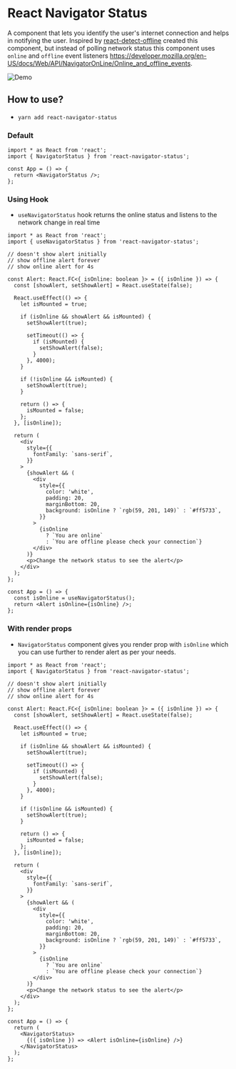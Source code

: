 # React Navigator Status

A component that lets you identify the user's internet connection and helps in notifying the user.
Inspired by [react-detect-offline](https://www.npmjs.com/package/react-detect-offline) created this component, but instead of polling network status this component uses `online` and `offline` event listeners https://developer.mozilla.org/en-US/docs/Web/API/NavigatorOnLine/Online_and_offline_events.

![Demo](https://github.com/lakhansamani/react-navigator-status/blob/master/example/react-navigator-status-demo.gif)

## How to use?

- `yarn add react-navigator-status`

### Default

```tsx
import * as React from 'react';
import { NavigatorStatus } from 'react-navigator-status';

const App = () => {
  return <NavigatorStatus />;
};
```

### Using Hook

- `useNavigatorStatus` hook returns the online status and listens to the network change in real time

```tsx
import * as React from 'react';
import { useNavigatorStatus } from 'react-navigator-status';

// doesn't show alert initially
// show offline alert forever
// show online alert for 4s

const Alert: React.FC<{ isOnline: boolean }> = ({ isOnline }) => {
  const [showAlert, setShowAlert] = React.useState(false);

  React.useEffect(() => {
    let isMounted = true;

    if (isOnline && showAlert && isMounted) {
      setShowAlert(true);

      setTimeout(() => {
        if (isMounted) {
          setShowAlert(false);
        }
      }, 4000);
    }

    if (!isOnline && isMounted) {
      setShowAlert(true);
    }

    return () => {
      isMounted = false;
    };
  }, [isOnline]);

  return (
    <div
      style={{
        fontFamily: `sans-serif`,
      }}
    >
      {showAlert && (
        <div
          style={{
            color: 'white',
            padding: 20,
            marginBottom: 20,
            background: isOnline ? `rgb(59, 201, 149)` : `#ff5733`,
          }}
        >
          {isOnline
            ? `You are online`
            : `You are offline please check your connection`}
        </div>
      )}
      <p>Change the network status to see the alert</p>
    </div>
  );
};

const App = () => {
  const isOnline = useNavigatorStatus();
  return <Alert isOnline={isOnline} />;
};
```

### With render props

- `NavigatorStatus` component gives you render prop with `isOnline` which you can use further to render alert as per your needs.

```tsx
import * as React from 'react';
import { NavigatorStatus } from 'react-navigator-status';

// doesn't show alert initially
// show offline alert forever
// show online alert for 4s

const Alert: React.FC<{ isOnline: boolean }> = ({ isOnline }) => {
  const [showAlert, setShowAlert] = React.useState(false);

  React.useEffect(() => {
    let isMounted = true;

    if (isOnline && showAlert && isMounted) {
      setShowAlert(true);
        
      setTimeout(() => {
        if (isMounted) {
          setShowAlert(false);
        }
      }, 4000);
    }

    if (!isOnline && isMounted) {
      setShowAlert(true);
    }

    return () => {
      isMounted = false;
    };
  }, [isOnline]);

  return (
    <div
      style={{
        fontFamily: `sans-serif`,
      }}
    >
      {showAlert && (
        <div
          style={{
            color: 'white',
            padding: 20,
            marginBottom: 20,
            background: isOnline ? `rgb(59, 201, 149)` : `#ff5733`,
          }}
        >
          {isOnline
            ? `You are online`
            : `You are offline please check your connection`}
        </div>
      )}
      <p>Change the network status to see the alert</p>
    </div>
  );
};

const App = () => {
  return (
    <NavigatorStatus>
      {({ isOnline }) => <Alert isOnline={isOnline} />}
    </NavigatorStatus>
  );
};
```
